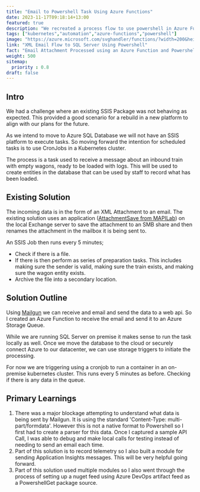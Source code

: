 ```yaml
---
title: "Email to Powershell Task Using Azure Functions"
date: 2023-11-17T09:18:14+13:00
featured: true
description: "We recreated a process flow to use powershell in Azure Functions to capture an email via a web call and then send it to an Azure Storage Queue to be picked up and processed by a Powershell script running as a CronJob in our Kubernetes cluster."
tags: ["kubernetes","automation","azure-functions","powershell"]
image: "https://azure.microsoft.com/svghandler/functions/?width=200&height=150"
link: "XML Email Flow to SQL Server Using Powershell"
fact: "Email Attachment Processed using an Azure Function and Powershell"
weight: 500
sitemap:
  priority : 0.8
draft: false
---
```


## Intro

We had a challenge where an existing SSIS Package was not behaving as expected. This provided a good scenario for a rebuild in a new platform to align with our plans for the future.

As we intend to move to Azure SQL Database we will not have an SSIS platform to execute tasks. So moving forward the intention for scheduled tasks is to use CronJobs in a Kubernetes cluster.

The process is a task used to receive a message about an inbound train with empty wagons, ready to be loaded with logs. This will be used to create entities in the database that can be used by staff to record what has been loaded.

## Existing Solution

The incoming data is in the form of an XML Attachment to an email.
The existing solution uses an application ([AttachmentSave from MAPILab](https://www.mapilab.com/exchange/attachment_save/)) on the local Exchange server to save the attachment to an SMB share and then renames the attachment in the mailbox it is being sent to.

An SSIS Job then runs every 5 minutes;

- Check if there is a file.
- If there is then perform as series of preparation tasks. This includes making sure the sender is valid, making sure the train exists, and making sure the wagon entity exists.
- Archive the file into a secondary location.

## Solution Outline

Using [Mailgun](https://www.mailgun.com) we can receive and email and send the data to a web api. So I created an Azure Function to receive the email and send it to an Azure Storage Queue.

While we are running SQL Server on premise it makes sense to run the task locally as well. Once we move the database to the cloud or securely connect Azure to our datacenter, we can use storage triggers to initiate the processing.

For now we are triggering using a cronjob to run a container in an on-premise kubernetes cluster. This runs every 5 minutes as before. Checking if there is any data in the queue.

## Primary Learnings

1. There was a major blockage attempting to understand what data is being sent by Mailgun. It is using the standard 'Content-Type: multi-part/formdata'. However this is not a native format to Powershell so I first had to create a parser for this data. Once I captured a sample API Call, I was able to debug and make local calls for testing instead of needing to send an email each time.
1. Part of this solution is to record telemetry so I also built a module for sending Application Insights messages. This will be very helpful going forward.
1. Part of this solution used multiple modules so I also went through the process of setting up a nuget feed using Azure DevOps artifact feed as a PowershellGet package source.
